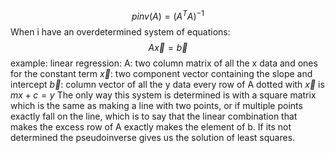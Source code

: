 $$pinv(A) = (A^TA)^{-1}$$
When i have an overdetermined system of equations:
$$A \vec x = \vec b$$
example:
	linear regression:
		A: two column matrix of all the x data and ones for the constant term
		$\vec x$: two component vector containing the slope and intercept
		$\vec b$:  column vector of all the y data 
		every row of A dotted with $\vec x$ is $mx + c = y$ 
		The only way this system is determined is with a square matrix which is the same as making a line with two points, or if multiple points exactly fall on the line, which is to say that the linear combination that makes the excess row of A exactly makes the element of b.
		If its not determined the pseudoinverse gives us the solution of least squares.